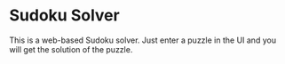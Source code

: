 # Sudoku Solver

This is a web-based Sudoku solver. Just enter a puzzle in the UI and you will get the solution of the puzzle.